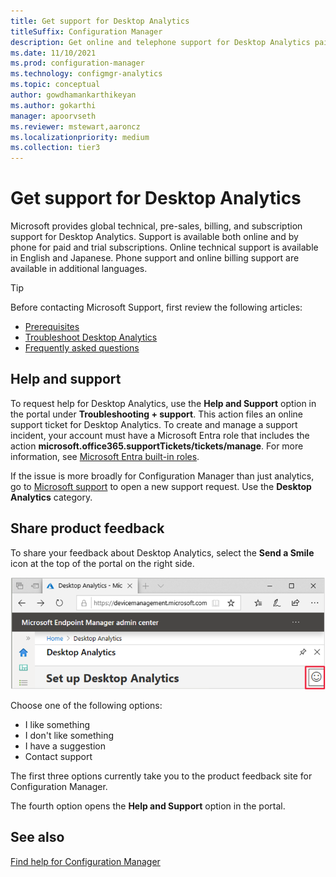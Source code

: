 ```yaml
---
title: Get support for Desktop Analytics
titleSuffix: Configuration Manager
description: Get online and telephone support for Desktop Analytics paid and trial subscriptions.
ms.date: 11/10/2021
ms.prod: configuration-manager
ms.technology: configmgr-analytics
ms.topic: conceptual
author: gowdhamankarthikeyan
ms.author: gokarthi
manager: apoorvseth
ms.reviewer: mstewart,aaroncz 
ms.localizationpriority: medium
ms.collection: tier3
---
```


# Get support for Desktop Analytics

Microsoft provides global technical, pre-sales, billing, and subscription support for Desktop Analytics. Support is available both online and by phone for paid and trial subscriptions. Online technical support is available in English and Japanese. Phone support and online billing support are available in additional languages.

> [!TIP]
> Before contacting Microsoft Support, first review the following articles:
>
> - [Prerequisites](overview.md#prerequisites)
> - [Troubleshoot Desktop Analytics](troubleshooting.md)
> - [Frequently asked questions](faq.yml)

## Help and support

To request help for Desktop Analytics, use the **Help and Support** option in the portal under **Troubleshooting + support**. This action files an online support ticket for Desktop Analytics. To create and manage a support incident, your account must have a Microsoft Entra role that includes the action **microsoft.office365.supportTickets/tickets/manage**. For more information, see [Microsoft Entra built-in roles](/entra/identity/role-based-access-control/permissions-reference).

If the issue is more broadly for Configuration Manager than just analytics, go to [Microsoft support](https://aka.ms/cmcbsupport) to open a new support request. Use the **Desktop Analytics** category.

## <a name="bkmk_feedback"></a> Share product feedback

<!-- 5451636 -->

To share your feedback about Desktop Analytics, select the **Send a Smile** icon at the top of the portal on the right side.

![Send a Smile icon in the Microsoft Intune admin center.](media/5451636-portal-feedback.png)

Choose one of the following options:

- I like something
- I don't like something
- I have a suggestion
- Contact support

The first three options currently take you to the product feedback site for Configuration Manager.

The fourth option opens the **Help and Support** option in the portal.

## See also

[Find help for Configuration Manager](../core/understand/find-help.md)
